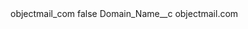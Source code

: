 <?xml version="1.0" encoding="UTF-8"?>
<CustomMetadata xmlns="http://soap.sforce.com/2006/04/metadata" xmlns:xsi="http://www.w3.org/2001/XMLSchema-instance" xmlns:xsd="http://www.w3.org/2001/XMLSchema">
    <label>objectmail_com</label>
    <protected>false</protected>
    <values>
        <field>Domain_Name__c</field>
        <value xsi:type="xsd:string">objectmail.com</value>
    </values>
</CustomMetadata>
